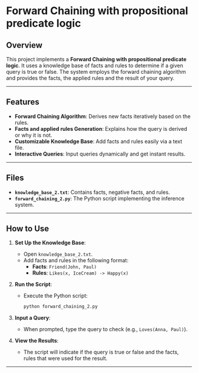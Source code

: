 # Forward Chaining with propositional predicate logic

## Overview

This project implements a **Forward Chaining with propositional predicate logic**. It uses a knowledge base of facts and rules to determine if a given query is true or false. The system employs the forward chaining algorithm and provides the facts, the applied rules and the result of your query.

---

## Features

- **Forward Chaining Algorithm**: Derives new facts iteratively based on the rules.
- **Facts and applied rules Generation**: Explains how the query is derived or why it is not.
- **Customizable Knowledge Base**: Add facts and rules easily via a text file.
- **Interactive Queries**: Input queries dynamically and get instant results.

---

## Files

- **`knowledge_base_2.txt`**: Contains facts, negative facts, and rules.
- **`forward_chaining_2.py`**: The Python script implementing the inference system.

---

## How to Use

1. **Set Up the Knowledge Base**:
   - Open `knowledge_base_2.txt`.
   - Add facts and rules in the following format:
     - **Facts**: `Friend(John, Paul)`
     - **Rules**: `Likes(x, IceCream) -> Happy(x)`

2. **Run the Script**:
   - Execute the Python script:
     ```bash
     python forward_chaining_2.py
     ```

3. **Input a Query**:
   - When prompted, type the query to check (e.g., `Loves(Anna, Paul)`).

4. **View the Results**:
   - The script will indicate if the query is true or false and the facts, rules that were used for the result.

---